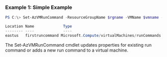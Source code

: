 ### Example 1: Simple Example
```powershell
PS C:\> Set-AzVMRunCommand -ResourceGroupName $rgname -VMName $vmname -Location 'eastus' -RunCommandName 'firstruncommand' 

Location Name             Type
-------- ----             ----
eastus   firstruncommand Microsoft.Compute/virtualMachines/runCommands
```

The Set-AzVMRunCommand cmdlet updates properties for existing run command or adds a new run command to a virtual machine.
